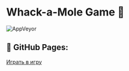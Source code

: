 # Whack-a-Mole Game 🎯

![AppVeyor](https://ci.appveyor.com/api/projects/status/github/simplespacej/whack-a-mole?branch=main&svg=true)


## 🚀 GitHub Pages:
[Играть в игру](https://simplespacej.github.io/whack-a-mole/)
